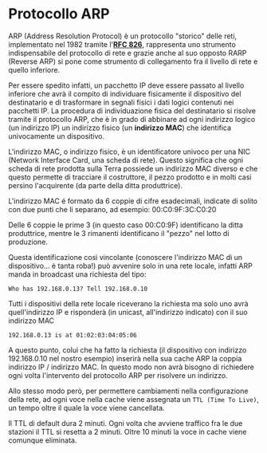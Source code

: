 # Protocollo ARP


ARP (Address Resolution Protocol) è un protocollo "storico" delle reti,
implementato nel 1982 tramite l'[**RFC 826**](https://tools.ietf.org/html/rfc826), rappresenta uno strumento
indispensabile del protocollo di rete e grazie anche al suo opposto RARP
(Reverse ARP) si pone come strumento di collegamento fra il livello di
rete e quello inferiore.

Per essere spedito infatti, un pacchetto IP deve essere passato al
livello inferiore che avrà il compito di individuare fisicamente il
dispositivo del destinatario e di trasformare in segnali fisici i dati
logici contenuti nei pacchetti IP. La procedura di individuazione fisica
del destinatario si risolve tramite il protocollo ARP, che è in grado di
abbinare ad ogni indirizzo logico (un indirizzo IP) un indirizzo fisico
(un **indirizzo MAC**) che identifica univocamente un dispositivo.

L'indirizzo MAC, o indirizzo fisico, è un identificatore univoco per
una NIC (Network Interface Card, una scheda di rete). Questo significa
che ogni scheda di rete prodotta sulla Terra possiede un indirizzo MAC
diverso e che questo permette di tracciare il costruttore, il pezzo
prodotto e in molti casi persino l'acquirente (da parte della ditta
produttrice).

L'indirizzo MAC é formato da 6 coppie di cifre esadecimali, indicate di
solito con due punti che li separano, ad esempio: 00:C0:9F:3C:C0:20

Delle 6 coppie le prime 3 (in questo caso 00:C0:9F) identificano la
ditta produttrice, mentre le 3 rimanenti identificano il "pezzo" nel
lotto di produzione.

Questa identificazione così vincolante (conoscere l'indirizzo MAC di un
dispositivo... è tanta roba!) può avvenire solo in una rete locale,
infatti ARP manda in broadcast una richiesta del tipo:

```
Who has 192.168.0.13? Tell 192.168.0.10
```

Tutti i dispositivi della rete locale riceverano la richiesta ma solo
uno avrà quell'indirizzo IP e risponderà (in unicast, all'indirizzo
indicato) con il suo indirizzo MAC

```
192.168.0.13 is at 01:02:03:04:05:06
```

A questo punto, colui che ha fatto la richiesta (il dispositivo con
indirizzo 192.168.0.10 nel nostro esempio) inserirà nella sua cache ARP
la coppia indirizzo IP / indirizzo MAC. In questo modo non avrà bisogno
di richiedere ogni volta l'intervento del protocollo ARP per risolvere
un indirizzo.

Allo stesso modo però, per permettere cambiamenti nella configurazione
della rete, ad ogni voce nella cache viene assegnata un `TTL (Time To Live)`, 
un tempo oltre il quale la voce viene cancellata.

Il TTL di default dura 2 minuti. Ogni volta che avviene traffico fra le
due stazioni il TTL si resetta a 2 minuti. Oltre 10 minuti la voce in
cache viene comunque eliminata.

<br>
<br>

